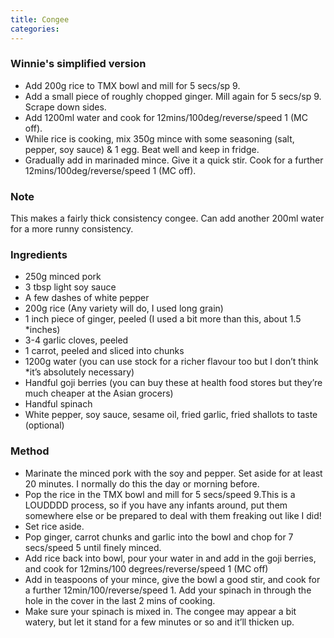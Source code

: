 ```yaml
---
title: Congee
categories:
---
```







### Winnie's simplified version

-   Add 200g rice to TMX bowl and mill for 5 secs/sp 9.
-   Add a small piece of roughly chopped ginger. Mill again for 5
    secs/sp 9. Scrape down sides.
-   Add 1200ml water and cook for 12mins/100deg/reverse/speed 1 (MC
    off).
-   While rice is cooking, mix 350g mince with some seasoning (salt,
    pepper, soy sauce) & 1 egg. Beat well and keep in fridge.
-   Gradually add in marinaded mince. Give it a quick stir. Cook for a
    further 12mins/100deg/reverse/speed 1 (MC off).

### Note

This makes a fairly thick consistency congee. Can add another 200ml
water for a more runny consistency.

### Ingredients

* 250g minced pork
* 3 tbsp light soy sauce
* A few dashes of white pepper
* 200g rice (Any variety will do, I used long grain)
* 1 inch piece of ginger, peeled (I used a bit more than this, about 1.5 *inches)
* 3-4 garlic cloves, peeled
* 1 carrot, peeled and sliced into chunks
* 1200g water (you can use stock for a richer flavour too but I don’t think *it’s absolutely necessary)
* Handful goji berries (you can buy these at health food stores but they’re much cheaper at the Asian grocers)
* Handful spinach
* White pepper, soy sauce, sesame oil, fried garlic, fried shallots to taste (optional)

### Method

* Marinate the minced pork with the soy and pepper. Set aside for at least 20 minutes. I normally do this the day or morning before.
* Pop the rice in the TMX bowl and mill for 5 secs/speed 9.This is a LOUDDDD process, so if you have any infants around, put them somewhere else or be prepared to deal with them freaking out like I did!
* Set rice aside.
* Pop ginger, carrot chunks and garlic into the bowl and chop for 7 secs/speed 5 until finely minced.
* Add rice back into bowl, pour your water in and add in the goji berries, and cook for 12mins/100 degrees/reverse/speed 1 (MC off)
* Add in teaspoons of your mince, give the bowl a good stir, and cook for a further 12min/100/reverse/speed 1. Add your spinach in through the hole in the cover in the last 2 mins of cooking.
* Make sure your spinach is mixed in. The congee may appear a bit watery, but let it stand for a few minutes or so and it’ll thicken up.

